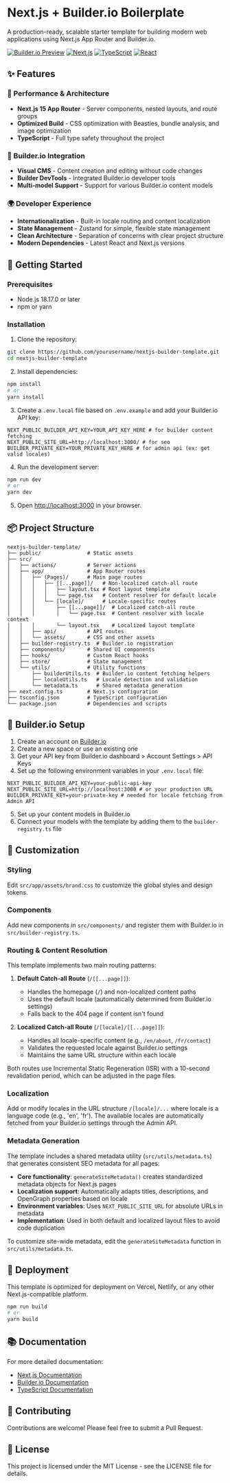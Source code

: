 # Next.js + Builder.io Boilerplate

A production-ready, scalable starter template for building modern web applications using Next.js App Router and Builder.io.

[![Builder.io Preview](https://img.shields.io/badge/Builder.io-Preview-blue)](https://www.builder.my/p/bfb8730a5a174f32b5165569a8d49fad/ce319b31885b472686ba84455c865cde)
[![Next.js](https://img.shields.io/badge/Next.js-15.4.6-black)](https://nextjs.org/)
[![TypeScript](https://img.shields.io/badge/TypeScript-5.x-blue)](https://www.typescriptlang.org/)
[![React](https://img.shields.io/badge/React-19.1.1-blue)](https://reactjs.org/)

## ✨ Features

### 🚀 Performance & Architecture
- **Next.js 15 App Router** - Server components, nested layouts, and route groups
- **Optimized Build** - CSS optimization with Beasties, bundle analysis, and image optimization
- **TypeScript** - Full type safety throughout the project

### 🧩 Builder.io Integration
- **Visual CMS** - Content creation and editing without code changes
- **Builder DevTools** - Integrated Builder.io developer tools
- **Multi-model Support** - Support for various Builder.io content models

### 🌍 Developer Experience
- **Internationalization** - Built-in locale routing and content localization
- **State Management** - Zustand for simple, flexible state management
- **Clean Architecture** - Separation of concerns with clear project structure
- **Modern Dependencies** - Latest React and Next.js versions

## 🚦 Getting Started

### Prerequisites

- Node.js 18.17.0 or later
- npm or yarn

### Installation

1. Clone the repository:
```bash
git clone https://github.com/yourusername/nextjs-builder-template.git
cd nextjs-builder-template
```

2. Install dependencies:
```bash
npm install
# or
yarn install
```

3. Create a `.env.local` file based on `.env.example` and add your Builder.io API key:
```
NEXT_PUBLIC_BUILDER_API_KEY=YOUR_API_KEY_HERE # for builder content fetching
NEXT_PUBLIC_SITE_URL=http://localhost:3000/ # for seo
BUILDER_PRIVATE_KEY=YOUR_PRIVATE_KEY_HERE # for admin api (ex: get valid locales)
```

4. Run the development server:
```bash
npm run dev
# or
yarn dev
```

5. Open [http://localhost:3000](http://localhost:3000) in your browser.

## 📦 Project Structure

```
nextjs-builder-template/
├── public/               # Static assets
├── src/
│   ├── actions/          # Server actions
│   ├── app/              # App Router routes
│   │   ├── (Pages)/      # Main page routes
│   │   │   ├── [[...page]]/   # Non-localized catch-all route
│   │   │   │   ├── layout.tsx # Root layout template
│   │   │   │   └── page.tsx   # Content resolver for default locale
│   │   │   └── [locale]/      # Locale-specific routes
│   │   │       ├── [[...page]]/  # Localized catch-all route
│   │   │       │   └── page.tsx  # Content resolver with locale context
│   │   │       └── layout.tsx    # Localized layout template
│   │   ├── api/          # API routes
│   │   └── assets/       # CSS and other assets
│   ├── builder-registry.ts  # Builder.io registration
│   ├── components/       # Shared UI components
│   ├── hooks/            # Custom React hooks
│   ├── store/            # State management
│   └── utils/            # Utility functions
│       ├── builderUtils.ts  # Builder.io content fetching helpers
│       ├── localeUtils.ts   # Locale detection and validation
│       └── metadata.ts      # Shared metadata generation
├── next.config.ts        # Next.js configuration
├── tsconfig.json         # TypeScript configuration
└── package.json          # Dependencies and scripts
```

## 🔧 Builder.io Setup

1. Create an account on [Builder.io](https://builder.io)
2. Create a new space or use an existing one
3. Get your API key from Builder.io dashboard > Account Settings > API Keys
4. Set up the following environment variables in your `.env.local` file:

```
NEXT_PUBLIC_BUILDER_API_KEY=your-public-api-key
NEXT_PUBLIC_SITE_URL=http://localhost:3000 # or your production URL
BUILDER_PRIVATE_KEY=your-private-key # needed for locale fetching from Admin API
```
5. Set up your content models in Builder.io
6. Connect your models with the template by adding them to the `builder-registry.ts` file

## 🎨 Customization

### Styling
Edit `src/app/assets/brand.css` to customize the global styles and design tokens.

### Components
Add new components in `src/components/` and register them with Builder.io in `src/builder-registry.ts`.

### Routing & Content Resolution

This template implements two main routing patterns:

1. **Default Catch-all Route** (`/[[...page]]`):
   - Handles the homepage (`/`) and non-localized content paths
   - Uses the default locale (automatically determined from Builder.io settings)
   - Falls back to the 404 page if content isn't found

2. **Localized Catch-all Route** (`/[locale]/[[...page]]`):
   - Handles all locale-specific content (e.g., `/en/about`, `/fr/contact`)
   - Validates the requested locale against Builder.io settings
   - Maintains the same URL structure within each locale

Both routes use Incremental Static Regeneration (ISR) with a 10-second revalidation period, which can be adjusted in the page files.

### Localization

Add or modify locales in the URL structure `/[locale]/...` where locale is a language code (e.g., 'en', 'fr'). The available locales are automatically fetched from your Builder.io settings through the Admin API.

### Metadata Generation

The template includes a shared metadata utility (`src/utils/metadata.ts`) that generates consistent SEO metadata for all pages:

- **Core functionality**: `generateSiteMetadata()` creates standardized metadata objects for Next.js pages
- **Localization support**: Automatically adapts titles, descriptions, and OpenGraph properties based on locale
- **Environment variables**: Uses `NEXT_PUBLIC_SITE_URL` for absolute URLs in metadata
- **Implementation**: Used in both default and localized layout files to avoid code duplication

To customize site-wide metadata, edit the `generateSiteMetadata` function in `src/utils/metadata.ts`.

## 🚀 Deployment

This template is optimized for deployment on Vercel, Netlify, or any other Next.js-compatible platform.

```bash
npm run build
# or
yarn build
```

## 📚 Documentation

For more detailed documentation:

- [Next.js Documentation](https://nextjs.org/docs)
- [Builder.io Documentation](https://www.builder.io/c/docs/intro)
- [TypeScript Documentation](https://www.typescriptlang.org/docs/)

## 🤝 Contributing

Contributions are welcome! Please feel free to submit a Pull Request.

## 📄 License

This project is licensed under the MIT License - see the LICENSE file for details.
